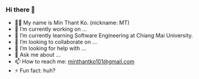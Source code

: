### Hi there 👋
- 🙋‍♂️ My name is Min Thant Ko. (nickname: MT)
- 🔭 I’m currently working on ...
- 🌱 I’m currently learning Software Engineering at Chiang Mai University.
- 👯 I’m looking to collaborate on ...
- 🤔 I’m looking for help with ...
- 💬 Ask me about ...
- 📫 How to reach me: minthantko101@gmail.com
- ⚡ Fun fact: huh?

<!--
**minthantko17/minthantko17** is a ✨ _special_ ✨ repository because its `README.md` (this file) appears on your GitHub profile.
-->
